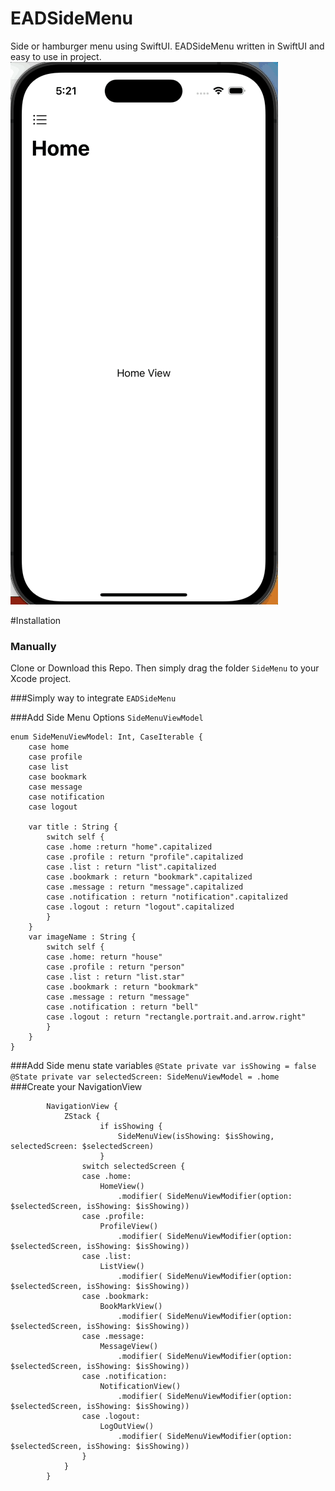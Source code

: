 # EADSideMenu
Side or hamburger menu using SwiftUI.
EADSideMenu written in SwiftUI and easy to use in project.
![BackgroundImage](https://github.com/manekdilip/EADSideMenu/blob/master/Images/EADSideMenu.gif)

#Installation

### Manually

Clone or Download this Repo. Then simply drag the folder ```SideMenu``` to your Xcode project.

###Simply way to integrate ```EADSideMenu```

###Add Side Menu Options ```SideMenuViewModel```

```
enum SideMenuViewModel: Int, CaseIterable {
    case home
    case profile
    case list
    case bookmark
    case message
    case notification
    case logout
    
    var title : String {
        switch self {
        case .home :return "home".capitalized
        case .profile : return "profile".capitalized
        case .list : return "list".capitalized
        case .bookmark : return "bookmark".capitalized
        case .message : return "message".capitalized
        case .notification : return "notification".capitalized
        case .logout : return "logout".capitalized
        }
    }
    var imageName : String {
        switch self {
        case .home: return "house"
        case .profile : return "person"
        case .list : return "list.star"
        case .bookmark : return "bookmark"
        case .message : return "message"
        case .notification : return "bell"
        case .logout : return "rectangle.portrait.and.arrow.right"
        }
    }
}
```
###Add Side menu state variables 
    ```
    @State private var isShowing = false
    @State private var selectedScreen: SideMenuViewModel = .home
    ```
###Create your NavigationView
```
        NavigationView {
            ZStack {
                    if isShowing {
                        SideMenuView(isShowing: $isShowing, selectedScreen: $selectedScreen)
                    }
                switch selectedScreen {
                case .home:
                    HomeView()
                        .modifier( SideMenuViewModifier(option: $selectedScreen, isShowing: $isShowing))
                case .profile:
                    ProfileView()
                        .modifier( SideMenuViewModifier(option: $selectedScreen, isShowing: $isShowing))
                case .list:
                    ListView()
                        .modifier( SideMenuViewModifier(option: $selectedScreen, isShowing: $isShowing))
                case .bookmark:
                    BookMarkView()
                        .modifier( SideMenuViewModifier(option: $selectedScreen, isShowing: $isShowing))
                case .message:
                    MessageView()
                        .modifier( SideMenuViewModifier(option: $selectedScreen, isShowing: $isShowing))
                case .notification:
                    NotificationView()
                        .modifier( SideMenuViewModifier(option: $selectedScreen, isShowing: $isShowing))
                case .logout:
                    LogOutView()
                        .modifier( SideMenuViewModifier(option: $selectedScreen, isShowing: $isShowing))
                }
            }
        }
```
